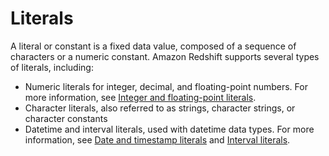 # Literals<a name="r_Literals"></a>

A literal or constant is a fixed data value, composed of a sequence of characters or a numeric constant\. Amazon Redshift supports several types of literals, including:
+ Numeric literals for integer, decimal, and floating\-point numbers\. For more information, see [Integer and floating\-point literals](r_numeric_literals201.md)\.
+ Character literals, also referred to as strings, character strings, or character constants
+ Datetime and interval literals, used with datetime data types\. For more information, see [Date and timestamp literals](r_Date_and_time_literals.md) and [Interval literals](r_interval_literals.md)\.